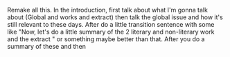 
Remake all this. In the introduction, first talk about what I'm gonna talk about (Global and works and extract) then talk the global issue and how it's still relevant to these days. After do a little transition sentence with some like "Now, let's do a little summary of the 2 literary and non-literary work and the extract " or something maybe better than that. After you do a summary of these and then